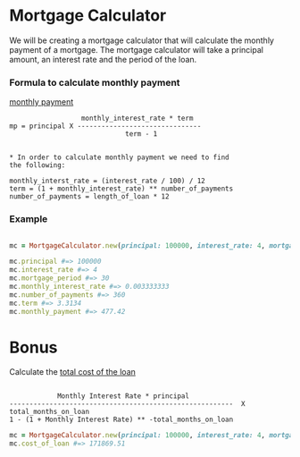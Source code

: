 # Mortgage Calculator

We will be creating a mortgage calculator that will calculate
the monthly payment of a mortgage. The mortgage calculator will
take a principal amount, an interest rate and the period of the loan.

### Formula to calculate monthly payment
[monthly payment](http://www.wikihow.com/Calculate-Mortgage-Payments)

```
                  monthly_interest_rate * term
mp = principal X -------------------------------
                             term - 1


* In order to calculate monthly payment we need to find
the following:

monthly_interst_rate = (interest_rate / 100) / 12
term = (1 + monthly_interest_rate) ** number_of_payments
number_of_payments = length_of_loan * 12

```

### Example

```ruby

mc = MortgageCalculator.new(principal: 100000, interest_rate: 4, mortgage_period: 30)

mc.principal #=> 100000
mc.interest_rate #=> 4
mc.mortgage_period #=> 30
mc.monthly_interest_rate #=> 0.003333333
mc.number_of_payments #=> 360
mc.term #=> 3.3134
mc.monthly_payment #=> 477.42

```
# Bonus

Calculate the [total cost of the loan](http://www.calcunation.com/calculators/business%20and%20finance/mortgage-total-cost.php)

```

            Monthly Interest Rate * principal
--------------------------------------------------------  X  total_months_on_loan
1 - (1 + Monthly Interest Rate) ** -total_months_on_loan

```

```ruby
mc = MortgageCalculator.new(principal: 100000, interest_rate: 4, mortgage_period: 30)
mc.cost_of_loan #=> 171869.51
```

